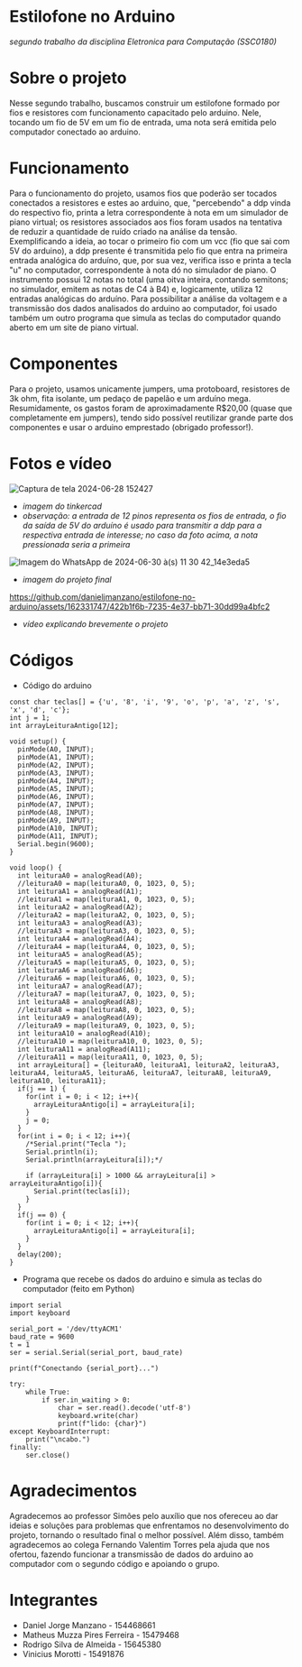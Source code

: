 # Estilofone no Arduino
*segundo trabalho da disciplina Eletronica para Computação (SSC0180)*

# Sobre o projeto
Nesse segundo trabalho, buscamos construir um estilofone formado por fios e resistores com funcionamento capacitado pelo arduino. Nele, tocando um fio de 5V em um fio de entrada, uma nota será emitida pelo computador conectado ao arduino.

# Funcionamento
Para o funcionamento do projeto, usamos fios que poderão ser tocados conectados a resistores e estes ao arduino, que, "percebendo" a ddp vinda do respectivo fio, printa a letra correspondente à nota em um simulador de piano virtual; os resistores associados aos fios foram usados na tentativa de reduzir a quantidade de ruído criado na análise da tensão. Exemplificando a ideia, ao tocar o primeiro fio com um vcc (fio que sai com 5V do arduino), a ddp presente é transmitida pelo fio que entra na primeira entrada analógica do arduíno, que, por sua vez, verifica isso e printa a tecla "u" no computador, correspondente à nota dó no simulador de piano. O instrumento possui 12 notas no total (uma oitva inteira, contando semitons; no simulador, emitem as notas de C4 à B4) e, logicamente, utiliza 12 entradas analógicas do arduíno. Para possibilitar a análise da voltagem e a transmissão dos dados analisados do arduino ao computador, foi usado também um outro programa que simula as teclas do computador quando aberto em um site de piano virtual.

# Componentes
Para o projeto, usamos unicamente jumpers, uma protoboard, resistores de 3k ohm, fita isolante, um pedaço de papelão e um arduíno mega. Resumidamente, os gastos foram de aproximadamente R$20,00 (quase que completamente em jumpers), tendo sido possível reutilizar grande parte dos componentes e usar o arduino emprestado (obrigado professor!).

# Fotos e vídeo
![Captura de tela 2024-06-28 152427](https://github.com/danieljmanzano/piano-no-arduino/assets/162331747/b48b6213-b2db-4bb4-8922-e110c85e97d9)
- *imagem do tinkercad*
- *observação: a entrada de 12 pinos representa os fios de entrada, o fio da saída de 5V do arduíno é usado para transmitir a ddp para a respectiva entrada de interesse; no caso da foto acima, a nota pressionada seria a primeira*

![Imagem do WhatsApp de 2024-06-30 à(s) 11 30 42_14e3eda5](https://github.com/danieljmanzano/estilofone-no-arduino/assets/162331747/ad2aef66-3a03-4b74-a2d9-79dbe753e7a6)
- *imagem do projeto final*

https://github.com/danieljmanzano/estilofone-no-arduino/assets/162331747/422b1f6b-7235-4e37-bb71-30dd99a4bfc2
- *vídeo explicando brevemente o projeto*


# Códigos
- Código do arduino
```
const char teclas[] = {'u', '8', 'i', '9', 'o', 'p', 'a', 'z', 's', 'x', 'd', 'c'};
int j = 1;
int arrayLeituraAntigo[12];

void setup() {
  pinMode(A0, INPUT);
  pinMode(A1, INPUT);
  pinMode(A2, INPUT);
  pinMode(A3, INPUT);
  pinMode(A4, INPUT);
  pinMode(A5, INPUT);
  pinMode(A6, INPUT);
  pinMode(A7, INPUT);
  pinMode(A8, INPUT);
  pinMode(A9, INPUT);
  pinMode(A10, INPUT);
  pinMode(A11, INPUT);
  Serial.begin(9600);
}

void loop() {
  int leituraA0 = analogRead(A0);
  //leituraA0 = map(leituraA0, 0, 1023, 0, 5);
  int leituraA1 = analogRead(A1);
  //leituraA1 = map(leituraA1, 0, 1023, 0, 5);
  int leituraA2 = analogRead(A2);
  //leituraA2 = map(leituraA2, 0, 1023, 0, 5);
  int leituraA3 = analogRead(A3);
  //leituraA3 = map(leituraA3, 0, 1023, 0, 5);
  int leituraA4 = analogRead(A4);
  //leituraA4 = map(leituraA4, 0, 1023, 0, 5);
  int leituraA5 = analogRead(A5);
  //leituraA5 = map(leituraA5, 0, 1023, 0, 5);
  int leituraA6 = analogRead(A6);
  //leituraA6 = map(leituraA6, 0, 1023, 0, 5);
  int leituraA7 = analogRead(A7);
  //leituraA7 = map(leituraA7, 0, 1023, 0, 5);
  int leituraA8 = analogRead(A8);
  //leituraA8 = map(leituraA8, 0, 1023, 0, 5);
  int leituraA9 = analogRead(A9);
  //leituraA9 = map(leituraA9, 0, 1023, 0, 5);
  int leituraA10 = analogRead(A10);
  //leituraA10 = map(leituraA10, 0, 1023, 0, 5);
  int leituraA11 = analogRead(A11);
  //leituraA11 = map(leituraA11, 0, 1023, 0, 5);
  int arrayLeitura[] = {leituraA0, leituraA1, leituraA2, leituraA3, leituraA4, leituraA5, leituraA6, leituraA7, leituraA8, leituraA9, leituraA10, leituraA11};
  if(j == 1) {
    for(int i = 0; i < 12; i++){
      arrayLeituraAntigo[i] = arrayLeitura[i];
    }
    j = 0;
  }
  for(int i = 0; i < 12; i++){
    /*Serial.print("Tecla ");
    Serial.println(i);
    Serial.println(arrayLeitura[i]);*/
    
    if (arrayLeitura[i] > 1000 && arrayLeitura[i] > arrayLeituraAntigo[i]){
      Serial.print(teclas[i]);
    }
  }
  if(j == 0) {
    for(int i = 0; i < 12; i++){
      arrayLeituraAntigo[i] = arrayLeitura[i];
    }
  }
  delay(200);
}
```
- Programa que recebe os dados do arduino e simula as teclas do computador (feito em Python)
```
import serial
import keyboard

serial_port = '/dev/ttyACM1'
baud_rate = 9600
t = 1
ser = serial.Serial(serial_port, baud_rate)

print(f"Conectando {serial_port}...")

try:
    while True:
        if ser.in_waiting > 0:
            char = ser.read().decode('utf-8')
            keyboard.write(char)
            print(f"lido: {char}")
except KeyboardInterrupt:
    print("\ncabo.")
finally:
    ser.close()
```

# Agradecimentos
Agradecemos ao professor Simões pelo auxílio que nos ofereceu ao dar ideias e soluções para problemas que enfrentamos no desenvolvimento do projeto, tornando o resultado final o melhor possível. Além disso, também agradecemos ao colega Fernando Valentim Torres pela ajuda que nos ofertou, fazendo funcionar a transmissão de dados do arduino ao computador com o segundo código e apoiando o grupo.

# Integrantes
- Daniel Jorge Manzano - 154468661
- Matheus Muzza Pires Ferreira - 15479468
- Rodrigo Silva de Almeida - 15645380
- Vinicius Morotti - 15491876


